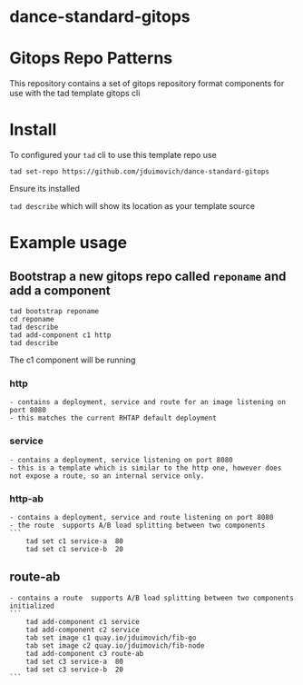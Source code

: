 # dance-standard-gitops

# Gitops Repo Patterns

This repository contains a set of gitops repository format components for use with the tad template gitops cli

# Install

To configured your `tad` cli to use this template repo use 

`tad set-repo https://github.com/jduimovich/dance-standard-gitops`

Ensure its installed 

`tad describe` which will show its location as your template source 

# Example usage

## Bootstrap a new gitops repo called `reponame` and add a component

``` 
tad bootstrap reponame
cd reponame
tad describe
tad add-component c1 http
tad describe
```

The c1 component will be running 

### http 
    - contains a deployment, service and route for an image listening on port 8080
    - this matches the current RHTAP default deployment
    
### service 
    - contains a deployment, service listening on port 8080
    - this is a template which is similar to the http one, however does not expose a route, so an internal service only. 

### http-ab 
    - contains a deployment, service and route listening on port 8080
    - the route  supports A/B load splitting between two components 
    ```  
        tad set c1 service-a  80
        tad set c1 service-b  20 

## route-ab 
    - contains a route  supports A/B load splitting between two components initialized
    ```  
        tad add-component c1 service 
        tad add-component c2 service 
        tab set image c1 quay.io/jduimovich/fib-go
        tab set image c2 quay.io/jduimovich/fib-node
        tad add-component c3 route-ab
        tad set c3 service-a  80
        tad set c3 service-b  20
    ```

